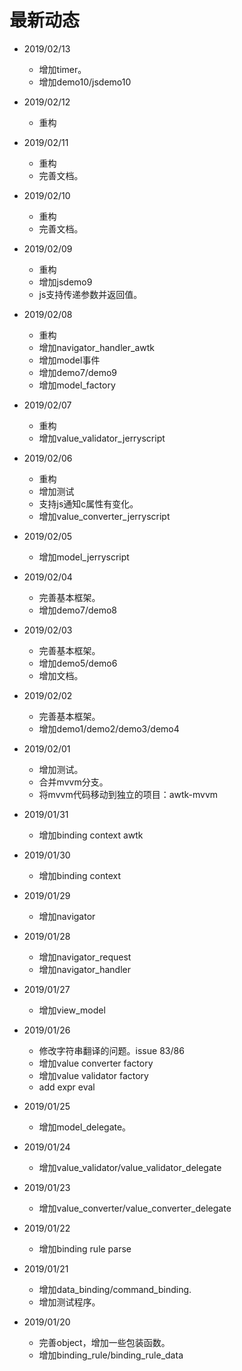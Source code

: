 # 最新动态
* 2019/02/13
  * 增加timer。
  * 增加demo10/jsdemo10

* 2019/02/12
  * 重构
* 2019/02/11
  * 重构
  * 完善文档。

* 2019/02/10
  * 重构
  * 完善文档。

* 2019/02/09
  * 重构
  * 增加jsdemo9
  * js支持传递参数并返回值。

* 2019/02/08
  * 重构
  * 增加navigator\_handler\_awtk
  * 增加model事件
  * 增加demo7/demo9
  * 增加model\_factory

* 2019/02/07
  * 重构
  * 增加value\_validator\_jerryscript

* 2019/02/06
  * 重构
  * 增加测试
  * 支持js通知c属性有变化。
  * 增加value\_converter\_jerryscript

* 2019/02/05
  * 增加model\_jerryscript

* 2019/02/04
  * 完善基本框架。
  * 增加demo7/demo8

* 2019/02/03
  * 完善基本框架。
  * 增加demo5/demo6
  * 增加文档。

* 2019/02/02
  * 完善基本框架。
  * 增加demo1/demo2/demo3/demo4

* 2019/02/01
  * 增加测试。
  * 合并mvvm分支。
  * 将mvvm代码移动到独立的项目：awtk-mvvm

* 2019/01/31
  * 增加binding context awtk

* 2019/01/30
  * 增加binding context
  
* 2019/01/29
  * 增加navigator

* 2019/01/28
  * 增加navigator\_request
  * 增加navigator\_handler

* 2019/01/27
  * 增加view\_model

* 2019/01/26
  * 修改字符串翻译的问题。issue 83/86
  * 增加value converter factory
  * 增加value validator factory
  * add expr eval

* 2019/01/25
  * 增加model\_delegate。

* 2019/01/24
  * 增加value\_validator/value\_validator\_delegate

* 2019/01/23
  * 增加value\_converter/value\_converter\_delegate

* 2019/01/22
  * 增加binding rule parse

* 2019/01/21
  * 增加data\_binding/command\_binding.
  * 增加测试程序。

* 2019/01/20
  * 完善object，增加一些包装函数。
  * 增加binding\_rule/binding\_rule\_data

